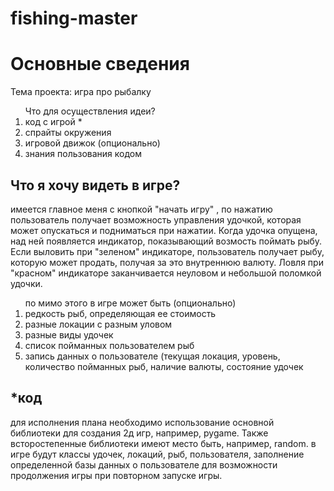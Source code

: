 # fishing-master
<h1> Основные сведения </h1>
<p>Тема проекта: игра про рыбалку </p>
<ol>Что для осуществления идеи?
  <li> код с игрой *</li>
  <li> спрайты окружения </li>  
  <li> игровой движок (опционально)</li>
  <li> знания пользования кодом</li>  
</ol>
<h2>Что я хочу видеть в игре?</h2>
<p>имеется главное меня с кнопкой "начать игру" , по нажатию пользователь получает возможность управления удочкой, которая может опускаться и подниматься при нажатии.
Когда удочка опущена, над ней появляется индикатор, показывающий возмость поймать рыбу. Если выловить при "зеленом" индикаторе, пользователь получает рыбу, которую может продать, получая за это внутреннюю валюту. Ловля при "красном" индикаторе заканчивается неуловом и небольшой поломкой удочки. </p>
<ol> по мимо этого в игре может быть (опционально)
<li>редкость рыб, определяющая ее стоимость </li>
<li>разные локации с разным уловом </li>
<li>разные виды удочек </li>
<li>список пойманных пользователем рыб  </li>
<li>запись данных о пользователе (текущая локация, уровень, количество пойманных рыб, наличие валюты, состояние удочек </li>
</ol>
<h2>*код</h2>
<p> для исполнения плана необходимо использование основной библиотеки для создания 2д игр, например, pygame.
Также всторостепенные библиотеки имеют место быть, например, random. в игре будут классы удочек, локаций, рыб, пользователя, заполнение определенной базы данных о пользователе для возможности продолжения игры при повторном запуске игры.
  </p>

